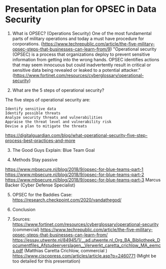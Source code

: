 # Presentation plan for OPSEC in Data Security

1. What is OPSEC? (Operations Security)
One of the most fundamental parts of military operations and today a must have procedure for corporations. 
(https://www.techrepublic.com/article/the-five-military-opsec-steps-that-businesses-can-learn-from/9)
"Operational security (OPSEC) is a process that organizations deploy to prevent sensitive information from getting into the wrong hands. OPSEC identifies actions that may seem innocuous but could inadvertently result in critical or sensitive data being revealed or leaked to a potential attacker." (https://www.fortinet.com/resources/cyberglossary/operational-security)



2. What are the 5 steps of operational security?

The five steps of operational security are: 

    Identify sensitive data
    Identify possible threats
    Analyze security threats and vulnerabilities
    Appraise the threat level and vulnerability risk
    Devise a plan to mitigate the threats

https://digitalguardian.com/blog/what-operational-security-five-step-process-best-practices-and-more

3. The Good Guys
Explain:
Blue Team
Goal

4. Methods
Stay passive

https://www.mbsecure.nl/blog/2018/9/opsec-for-blue-teams-part-1
https://www.mbsecure.nl/blog/2018/9/opsec-for-blue-teams-part-2
https://www.mbsecure.nl/blog/2018/9/opsec-for-blue-teams-part-3
Marcus Backer (Cyber Defense Specialist)

5. OPSEC for the Baddies
Case:
https://research.checkpoint.com/2020/vandathegod/

6. Conclusion



7. Sources:
https://www.fortinet.com/resources/cyberglossary/operational-security (commercial)
https://www.techrepublic.com/article/the-five-military-opsec-steps-that-businesses-can-learn-from/
https://essay.utwente.nl/84945/1/__ad.utwente.nl_Org_BA_Bibliotheek_Documentfiles_Afstudeerverslagen__Verwerkt_caretta_crichlow_MA_eemcs.pdf (Matthias Caretta Crichlow, commercial )
https://www.ciscopress.com/articles/article.asp?p=2460771 (Might be too detailed for this presentation)